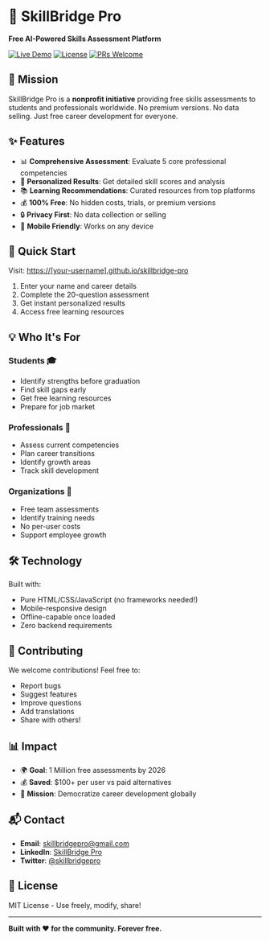 # 🚀 SkillBridge Pro

**Free AI-Powered Skills Assessment Platform**

[![Live Demo](https://img.shields.io/badge/Live-Demo-success)](https://[your-username].github.io/skillbridge-pro)
[![License](https://img.shields.io/badge/License-MIT-blue.svg)](LICENSE)
[![PRs Welcome](https://img.shields.io/badge/PRs-welcome-brightgreen.svg)](https://github.com/[your-username]/skillbridge-pro/pulls)

## 🎯 Mission

SkillBridge Pro is a **nonprofit initiative** providing free skills assessments to students and professionals worldwide. No premium versions. No data selling. Just free career development for everyone.

## ✨ Features

- 📊 **Comprehensive Assessment**: Evaluate 5 core professional competencies
- 🎯 **Personalized Results**: Get detailed skill scores and analysis  
- 📚 **Learning Recommendations**: Curated resources from top platforms
- 💰 **100% Free**: No hidden costs, trials, or premium versions
- 🔒 **Privacy First**: No data collection or selling
- 📱 **Mobile Friendly**: Works on any device

## 🚀 Quick Start

Visit: [https://[your-username].github.io/skillbridge-pro](https://[your-username].github.io/skillbridge-pro)

1. Enter your name and career details
2. Complete the 20-question assessment
3. Get instant personalized results
4. Access free learning resources

## 💡 Who It's For

### Students 🎓
- Identify strengths before graduation
- Find skill gaps early
- Get free learning resources
- Prepare for job market

### Professionals 💼
- Assess current competencies
- Plan career transitions
- Identify growth areas
- Track skill development

### Organizations 🏢
- Free team assessments
- Identify training needs
- No per-user costs
- Support employee growth

## 🛠️ Technology

Built with:
- Pure HTML/CSS/JavaScript (no frameworks needed!)
- Mobile-responsive design
- Offline-capable once loaded
- Zero backend requirements

## 🤝 Contributing

We welcome contributions! Feel free to:
- Report bugs
- Suggest features
- Improve questions
- Add translations
- Share with others!

## 📊 Impact

- 🌍 **Goal**: 1 Million free assessments by 2026
- 💰 **Saved**: $100+ per user vs paid alternatives
- 🎯 **Mission**: Democratize career development globally

## 📬 Contact

- **Email**: skillbridgepro@gmail.com
- **LinkedIn**: [SkillBridge Pro](#)
- **Twitter**: [@skillbridgepro](#)

## 📜 License

MIT License - Use freely, modify, share!

---

**Built with ❤️ for the community. Forever free.**
